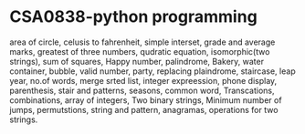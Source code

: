 # CSA0838-python programming
area of circle,
celusis to fahrenheit,
simple interset,
grade and average marks,
greatest of three numbers,
qudratic equation,
isomorphic(two strings),
sum of squares,
Happy number,
palindrome,
Bakery,
water container,
bubble,
valid number,
party,
replacing plaindrome,
staircase,
leap year,
no.of words,
merge srted list,
integer expreession,
phone display,
parenthesis,
stair and patterns,
seasons,
common word,
Transcations,
combinations,
array of integers,
Two binary strings,
Minimum number of jumps,
permutstions,
string and pattern,
anagramas,
operations for two strings.

